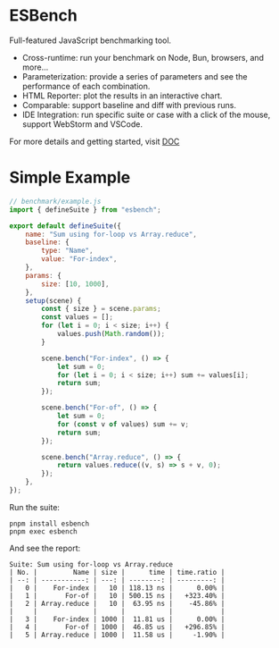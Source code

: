 # ESBench

Full-featured JavaScript benchmarking tool.

* Cross-runtime: run your benchmark on Node, Bun, browsers, and more...
* Parameterization: provide a series of parameters and see the performance of each combination.
* HTML Reporter: plot the results in an interactive chart.
* Comparable: support baseline and diff with previous runs.
* IDE Integration: run specific suite or case with a click of the mouse, support WebStorm and VSCode.

For more details and getting started, visit [DOC](TODO)

# Simple Example

```javascript
// benchmark/example.js
import { defineSuite } from "esbench";

export default defineSuite({
    name: "Sum using for-loop vs Array.reduce",
    baseline: {
        type: "Name",
        value: "For-index",
    },
    params: {
        size: [10, 1000],
    },
    setup(scene) {
        const { size } = scene.params;
        const values = [];
        for (let i = 0; i < size; i++) {
            values.push(Math.random());
        }

        scene.bench("For-index", () => {
            let sum = 0;
            for (let i = 0; i < size; i++) sum += values[i];
            return sum;
        });

        scene.bench("For-of", () => {
            let sum = 0;
            for (const v of values) sum += v;
            return sum;
        });

        scene.bench("Array.reduce", () => {
            return values.reduce((v, s) => s + v, 0);
        });
    },
});
```

Run the suite:

```shell
pnpm install esbench
pnpm exec esbench
```

And see the report:

```text
Suite: Sum using for-loop vs Array.reduce
| No. |         Name | size |      time | time.ratio |
| --: | -----------: | ---: | --------: | ---------: |
|   0 |    For-index |   10 | 118.13 ns |      0.00% |
|   1 |       For-of |   10 | 500.15 ns |   +323.40% |
|   2 | Array.reduce |   10 |  63.95 ns |    -45.86% |
|     |              |      |           |            |
|   3 |    For-index | 1000 |  11.81 us |      0.00% |
|   4 |       For-of | 1000 |  46.85 us |   +296.85% |
|   5 | Array.reduce | 1000 |  11.58 us |     -1.90% |
```
